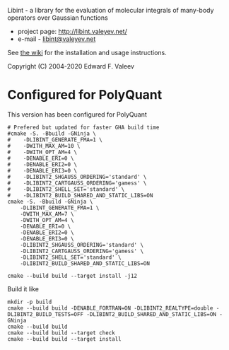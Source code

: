Libint - a library for the evaluation of molecular integrals of many-body operators over Gaussian functions

- project page: http://libint.valeyev.net/
- e-mail - libint@valeyev.net

See [the wiki](https://github.com/evaleev/libint/wiki) for the installation and usage instructions.

Copyright (C) 2004-2020 Edward F. Valeev


# Configured for PolyQuant

This version has been configured for PolyQuant
```
# Prefered but updated for faster GHA build time
#cmake -S. -Bbuild -GNinja \
#    -DLIBINT_GENERATE_FMA=1 \
#    -DWITH_MAX_AM=10 \
#    -DWITH_OPT_AM=4 \
#    -DENABLE_ERI=0 \
#    -DENABLE_ERI2=0 \
#    -DENABLE_ERI3=0 \
#    -DLIBINT2_SHGAUSS_ORDERING='standard' \
#    -DLIBINT2_CARTGAUSS_ORDERING='gamess' \
#    -DLIBINT2_SHELL_SET='standard' \
#    -DLIBINT2_BUILD_SHARED_AND_STATIC_LIBS=ON
cmake -S. -Bbuild -GNinja \
    -DLIBINT_GENERATE_FMA=1 \
    -DWITH_MAX_AM=7 \
    -DWITH_OPT_AM=4 \
    -DENABLE_ERI=0 \
    -DENABLE_ERI2=0 \
    -DENABLE_ERI3=0 \
    -DLIBINT2_SHGAUSS_ORDERING='standard' \
    -DLIBINT2_CARTGAUSS_ORDERING='gamess' \
    -DLIBINT2_SHELL_SET='standard' \
    -DLIBINT2_BUILD_SHARED_AND_STATIC_LIBS=ON

cmake --build build --target install -j12
```

Build it like
```
mkdir -p build
cmake --build build -DENABLE_FORTRAN=ON -DLIBINT2_REALTYPE=double -DLIBINT2_BUILD_TESTS=OFF -DLIBINT2_BUILD_SHARED_AND_STATIC_LIBS=ON -GNinja 
cmake --build build
cmake --build build --target check
cmake --build build --target install
```
